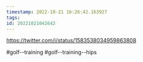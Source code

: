 ```yaml
---
timestamp: 2022-10-21 16:26:42.163927
tags: 
id: 20221021042642
---
```


https://twitter.com/i/status/1583538034959863808

#golf--training #golf--training--hips